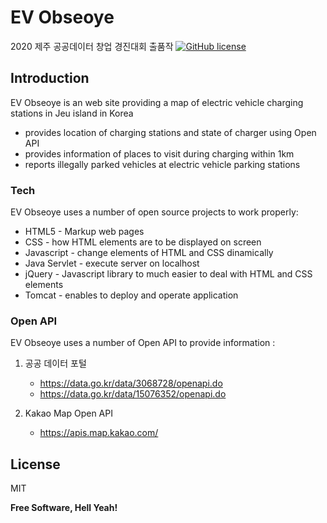 # EV Obseoye

2020 제주 공공데이터 창업 경진대회 출품작
[![GitHub license](https://img.shields.io/github/license/lkhoony/EV-obseoye?style=plastic)](https://github.com/lkhoony/EV-obseoye)

## Introduction

EV Obseoye is an web site providing a map of electric vehicle charging stations in Jeu island in Korea

  - provides location of charging stations and state of charger using Open API
  - provides information of places to visit during charging within 1km
  - reports illegally parked vehicles at electric vehicle parking stations

### Tech

EV Obseoye uses a number of open source projects to work properly:

* HTML5 - Markup web pages
* CSS - how HTML elements are to be displayed on screen
* Javascript - change elements of HTML and CSS dinamically
* Java Servlet  - execute server on localhost
* jQuery - Javascript library to much easier to deal with HTML and CSS elements
* Tomcat - enables to deploy and operate application

### Open API

EV Obseoye uses a number of Open API to provide information :

1. 공공 데이터 포털
    * https://data.go.kr/data/3068728/openapi.do
    * https://data.go.kr/data/15076352/openapi.do

2. Kakao Map Open API
    * https://apis.map.kakao.com/


License
----

MIT


**Free Software, Hell Yeah!**
